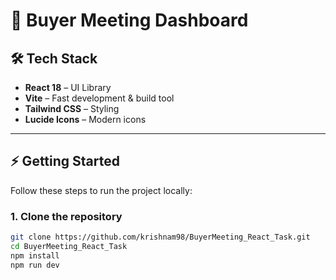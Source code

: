 # 🛒 Buyer Meeting Dashboard

## 🛠️ Tech Stack

- **React 18** – UI Library
- **Vite** – Fast development & build tool
- **Tailwind CSS** – Styling
- **Lucide Icons** – Modern icons

---

## ⚡ Getting Started

Follow these steps to run the project locally:

### 1. Clone the repository

```bash
git clone https://github.com/krishnam98/BuyerMeeting_React_Task.git
cd BuyerMeeting_React_Task
npm install
npm run dev
```

